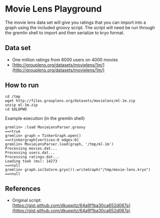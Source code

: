 Movie Lens Playground
=====================

The movie lens data set will give you ratings that you can import into a graph using the included groovy script.
The script will need be run through the gremlin shell to import and then serialize to kryo format.

Data set
--------

- One million ratings from 6000 users on 4000 movies
- [http://grouplens.org/datasets/movielens/1m/](http://grouplens.org/datasets/movielens/1m/)  

How to run
----------

```
cd /tmp
wget http://files.grouplens.org/datasets/movielens/ml-1m.zip
unzip ml-1m.zip
cd $OLDPWD
```

Example execution (in the gremlin shell)

```
gremlin> :load MovieLensParser.groovy
==>true
gremlin> graph = TinkerGraph.open()
==>tinkergraph[vertices:0 edges:0]
gremlin> MovieLensParser.load(graph, '/tmp/ml-1m')
Processing movies.dat...
Processing users.dat...
Processing ratings.dat...
Loading took (ms): 14273
==>null
gremlin> graph.io(IoCore.gryo()).writeGraph("/tmp/movie-lens.kryo")
==>null
```

References
----------

- Original script: [https://gist.github.com/dkuppitz/64a9f1ba30ca652d067a](https://gist.github.com/dkuppitz/64a9f1ba30ca652d067a)
